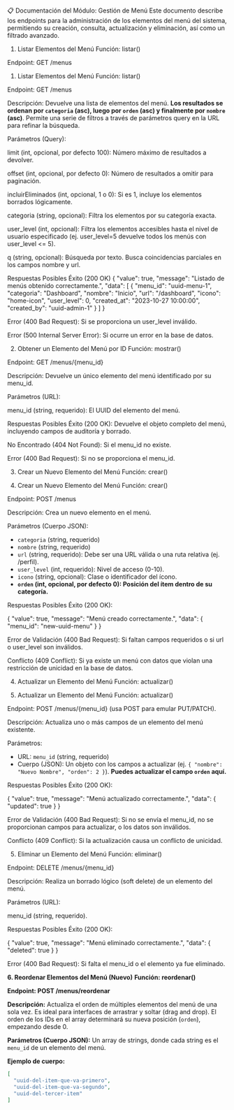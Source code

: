 📋 Documentación del Módulo: Gestión de Menú
Este documento describe los endpoints para la administración de los elementos del menú del sistema, permitiendo su creación, consulta, actualización y eliminación, así como un filtrado avanzado.

1. Listar Elementos del Menú
Función: listar()

Endpoint: GET /menus


1. Listar Elementos del Menú
Función: listar()

Endpoint: GET /menus

Descripción: Devuelve una lista de elementos del menú. **Los resultados se ordenan por `categoria` (asc), luego por `orden` (asc) y finalmente por `nombre` (asc)**. Permite una serie de filtros a través de parámetros query en la URL para refinar la búsqueda.

Parámetros (Query):

limit (int, opcional, por defecto 100): Número máximo de resultados a devolver.

offset (int, opcional, por defecto 0): Número de resultados a omitir para paginación.

incluirEliminados (int, opcional, 1 o 0): Si es 1, incluye los elementos borrados lógicamente.

categoria (string, opcional): Filtra los elementos por su categoría exacta.

user_level (int, opcional): Filtra los elementos accesibles hasta el nivel de usuario especificado (ej. user_level=5 devuelve todos los menús con user_level <= 5).

q (string, opcional): Búsqueda por texto. Busca coincidencias parciales en los campos nombre y url.

Respuestas Posibles
Éxito (200 OK)
{
  "value": true,
  "message": "Listado de menús obtenido correctamente.",
  "data": [
    {
      "menu_id": "uuid-menu-1",
      "categoria": "Dashboard",
      "nombre": "Inicio",
      "url": "/dashboard",
      "icono": "home-icon",
      "user_level": 0,
      "created_at": "2023-10-27 10:00:00",
      "created_by": "uuid-admin-1"
    }
  ]
}

Error (400 Bad Request): Si se proporciona un user_level inválido.

Error (500 Internal Server Error): Si ocurre un error en la base de datos.

2. Obtener un Elemento del Menú por ID
Función: mostrar()

Endpoint: GET /menus/{menu_id}

Descripción: Devuelve un único elemento del menú identificado por su menu_id.

Parámetros (URL):

menu_id (string, requerido): El UUID del elemento del menú.

Respuestas Posibles
Éxito (200 OK): Devuelve el objeto completo del menú, incluyendo campos de auditoría y borrado.

No Encontrado (404 Not Found): Si el menu_id no existe.

Error (400 Bad Request): Si no se proporciona el menu_id.

3. Crear un Nuevo Elemento del Menú
Función: crear()

3. Crear un Nuevo Elemento del Menú
Función: crear()

Endpoint: POST /menus

Descripción: Crea un nuevo elemento en el menú.

Parámetros (Cuerpo JSON):

- `categoria` (string, requerido)
- `nombre` (string, requerido)
- `url` (string, requerido): Debe ser una URL válida o una ruta relativa (ej. /perfil).
- `user_level` (int, requerido): Nivel de acceso (0-10).
- `icono` (string, opcional): Clase o identificador del ícono.
- **`orden` (int, opcional, por defecto 0): Posición del ítem dentro de su categoría.**

Respuestas Posibles
Éxito (200 OK):

{
  "value": true,
  "message": "Menú creado correctamente.",
  "data": { "menu_id": "new-uuid-menu" }
}

Error de Validación (400 Bad Request): Si faltan campos requeridos o si url o user_level son inválidos.

Conflicto (409 Conflict): Si ya existe un menú con datos que violan una restricción de unicidad en la base de datos.

4. Actualizar un Elemento del Menú
Función: actualizar()

4. Actualizar un Elemento del Menú
Función: actualizar()

Endpoint: POST /menus/{menu_id} (usa POST para emular PUT/PATCH).

Descripción: Actualiza uno o más campos de un elemento del menú existente.

Parámetros:
- URL: `menu_id` (string, requerido)
- Cuerpo (JSON): Un objeto con los campos a actualizar (ej. `{ "nombre": "Nuevo Nombre", "orden": 2 }`). **Puedes actualizar el campo `orden` aquí.**


Respuestas Posibles
Éxito (200 OK):

{
  "value": true,
  "message": "Menú actualizado correctamente.",
  "data": { "updated": true }
}

Error de Validación (400 Bad Request): Si no se envía el menu_id, no se proporcionan campos para actualizar, o los datos son inválidos.

Conflicto (409 Conflict): Si la actualización causa un conflicto de unicidad.

5. Eliminar un Elemento del Menú
Función: eliminar()

Endpoint: DELETE /menus/{menu_id}

Descripción: Realiza un borrado lógico (soft delete) de un elemento del menú.

Parámetros (URL):

menu_id (string, requerido).

Respuestas Posibles
Éxito (200 OK):

{
  "value": true,
  "message": "Menú eliminado correctamente.",
  "data": { "deleted": true }
}

Error (400 Bad Request): Si falta el menu_id o el elemento ya fue eliminado.

**6. Reordenar Elementos del Menú (Nuevo)**
**Función: reordenar()**

**Endpoint: POST /menus/reordenar**

**Descripción:** Actualiza el orden de múltiples elementos del menú de una sola vez. Es ideal para interfaces de arrastrar y soltar (drag and drop). El orden de los IDs en el array determinará su nueva posición (`orden`), empezando desde 0.

**Parámetros (Cuerpo JSON):**
Un array de strings, donde cada string es el `menu_id` de un elemento del menú.

**Ejemplo de cuerpo:**
```json
[
  "uuid-del-item-que-va-primero",
  "uuid-del-item-que-va-segundo",
  "uuid-del-tercer-item"
]